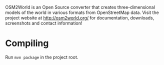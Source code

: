 OSM2World is an Open Source converter that creates three-dimensional models of the world in various formats from OpenStreetMap data. Visit the project website at http://osm2world.org/ for documentation, downloads, screenshots and contact information!

# Compiling

Run `mvn package` in the project root.
